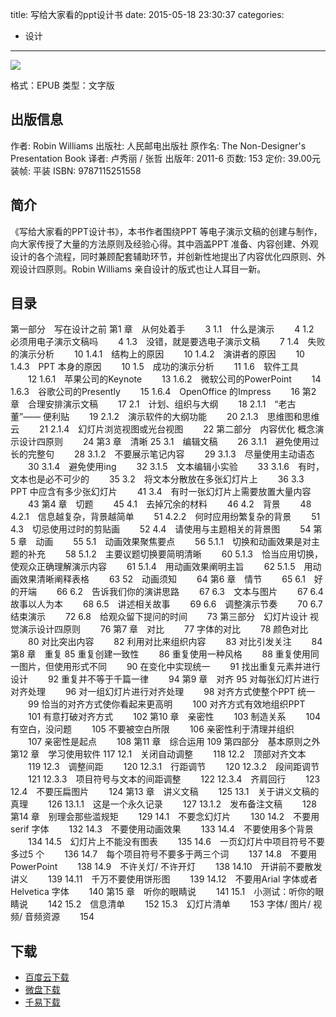 title: 写给大家看的ppt设计书
date: 2015-05-18 23:30:37
categories:
  - 设计
---

![](http://img3.douban.com/lpic/s6339184.jpg)

格式：EPUB
类型：文字版

<!--more-->

## 出版信息 ##

作者: Robin Williams 
出版社: 人民邮电出版社
原作名: The Non-Designer's Presentation Book
译者: 卢秀丽 / 张哲 
出版年: 2011-6
页数: 153
定价: 39.00元
装帧: 平装
ISBN: 9787115251558

## 简介 ##

《写给大家看的PPT设计书》，本书作者围绕PPT 等电子演示文稿的创建与制作，向大家传授了大量的方法原则及经验心得。其中涵盖PPT 准备、内容创建、外观设计的各个流程，同时兼顾配套辅助环节，并创新性地提出了内容优化四原则、外观设计四原则。Robin Williams 亲自设计的版式也让人耳目一新。

## 目录 ##

第一部分　写在设计之前
第1 章　从何处着手 　　3
1.1　什么是演示 　　4
1.2　必须用电子演示文稿吗 　　4
1.3　没错，就是要选电子演示文稿 　　7
1.4　失败的演示分析 　　10
1.4.1　结构上的原因 　　10
1.4.2　演讲者的原因 　　10
1.4.3　PPT 本身的原因 　　10
1.5　成功的演示分析 　　11
1.6　软件工具 　　12
1.6.1　苹果公司的Keynote 　　13
1.6.2　微软公司的PowerPoint 　　14
1.6.3　谷歌公司的Presently 　　15
1.6.4　OpenOffice 的Impress 　　16
第2 章　合理安排演示文稿 　　17
2.1　计划、组织与大纲 　　18
2.1.1　“老古董”—— 便利贴 　　19
2.1.2　演示软件的大纲功能 　　20
2.1.3　思维图和思维云 　　21
2.1.4　幻灯片浏览视图或光台视图 　　22
第二部分　内容优化
概念演示设计四原则 　　24
第3 章　清晰 25
3.1　编辑文稿 　　26
3.1.1　避免使用过长的完整句 　　28
3.1.2　不要展示笔记内容 　　29
3.1.3　尽量使用主动语态 　　30
3.1.4　避免使用ing 　　32
3.1.5　文本编辑小实验 　　33
3.1.6　有时，文本也是必不可少的 　　35
3.2　将文本分散放在多张幻灯片上 　　36
3.3　PPT 中应含有多少张幻灯片 　　41
3.4　有时一张幻灯片上需要放置大量内容 　　43
第4 章　切题 　　45
4.1　去掉冗余的材料 　　46
4.2　背景 　　48
4.2.1　信息越复杂，背景越简单 　　51
4.2.2　何时应用纷繁复杂的背景 　　51
4.3　切忌使用过时的剪贴画 　　52
4.4　请使用与主题相关的背景图 　　54
第5 章　动画 　　55
5.1　动画效果聚焦要点 　　56
5.1.1　切换和动画效果是对主题的补充 　　58
5.1.2　主要议题切换要简明清晰 　　60
5.1.3　恰当应用切换，使观众正确理解演示内容 　　61
5.1.4　用动画效果阐明主旨 　　62
5.1.5　用动画效果清晰阐释表格 　　63
52　动画须知 　　64
第6 章　情节 　　65
6.1　好的开端 　　66
6.2　告诉我们你的演讲思路 　　67
6.3　文本与图片 　　67
6.4　故事以人为本 　　68
6.5　讲述相关故事 　　69
6.6　调整演示节奏 　　70
6.7　结束演示 　　72
6.8　给观众留下提问的时间 　　73
第三部分　幻灯片设计
视觉演示设计四原则 　　76
第7 章　对比 　　77
字体的对比 　　78
颜色对比 　　80
对比突出内容 　　82
利用对比来组织内容 　　83
对比引发关注 　　84
第8 章　重复 85
重复创建一致性 　　86
重复使用一种风格 　　88
重复使用同一图片，但使用形式不同 　　90
在变化中实现统一 　　91
找出重复元素并进行设计 　　92
重复并不等于千篇一律 　　94
第9 章　对齐 95
对每张幻灯片进行对齐处理 　　96
对一组幻灯片进行对齐处理 　　98
对齐方式使整个PPT 统一 　　99
恰当的对齐方式使你看起来更高明 　　100
对齐方式有效地组织PPT 　　101
有意打破对齐方式 　　102
第10 章　亲密性　　 103
制造关系 　　104
有空白，没问题 　　105
不要被空白所限 　　106
亲密性利于清理并组织 　　107
亲密性是起点 　　108
第11 章　综合运用 109
第四部分　基本原则之外
第12 章　学习使用软件 117
12.1　关闭自动调整 　　118
12.2　顶部对齐文本 　　119
12.3　调整间距 　　120
12.3.1　行距调节 　　120
12.3.2　段间距调节 　　121
12.3.3　项目符号与文本的间距调整 　　122
12.3.4　齐肩回行 　　123
12.4　不要压扁图片 　　124
第13 章　讲义文稿 　　125
13.1　关于讲义文稿的真理 　　126
13.1.1　这是一个永久记录 　　127
13.1.2　发布备注文稿 　　128
第14 章　别理会那些滥规矩　　 129
14.1　不要念幻灯片 　　130
14.2　不要用serif 字体 　　132
14.3　不要使用动画效果 　　133
14.4　不要使用多个背景 　　134
14.5　幻灯片上不能没有图表 　　135
14.6　一页幻灯片中项目符号不要多过5 个 　　136
14.7　每个项目符号不要多于两三个词 　　137
14.8　不要用PowerPoint 　　138
14.9　不许关灯/ 不许开灯 　　138
14.10　开讲前不要散发讲义 　　139
14.11　千万不要使用饼形图 　　139
14.12　不要用Arial 字体或者Helvetica 字体 　　140
第15 章　听你的眼睛说 　　141
15.1　小测试：听你的眼睛说 　　142
15.2　信息清单 　　152
15.3　幻灯片清单 　　153
字体/ 图片/ 视频/ 音频资源 　　154

## 下载 ##

+ [百度云下载](http://pan.baidu.com/s/1eQ2IyQY)
+ [微盘下载](http://vdisk.weibo.com/s/qBHeHbwa2TRcO)
+ [千易下载](http://1000eb.com/1dyiq)